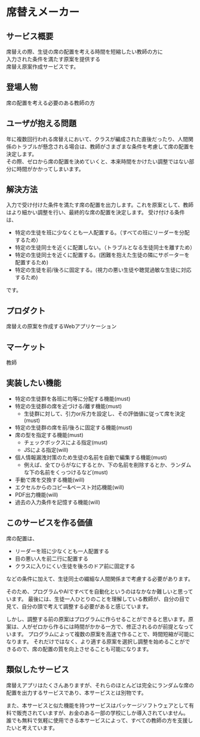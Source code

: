 # 席替えメーカー

## サービス概要
席替えの際、生徒の席の配置を考える時間を短縮したい教師の方に  
入力された条件を満たす原案を提供する  
席替え原案作成サービスです。

## 登場人物
席の配置を考える必要のある教師の方

## ユーザが抱える問題
年に複数回行われる席替えにおいて、クラスが編成された直後だったり、人間関係のトラブルが懸念される場合は、教師がさまざまな条件を考慮して席の配置を決定します。  
その際、ゼロから席の配置を決めていくと、本来時間をかけたい調整ではない部分に時間がかかってしまいます。

## 解決方法
入力で受け付けた条件を満たす席の配置を出力します。これを原案として、教師はより細かい調整を行い、最終的な席の配置を決定します。
受け付ける条件は、
- 特定の生徒を班に少なくとも一人配置する。（すべての班にリーダーを分配するため）
- 特定の生徒同士を近くに配置しない。（トラブルとなる生徒同士を離すため）
- 特定の生徒同士を近くに配置する。(困難を抱えた生徒の隣にサポーターを配置するため)
- 特定の生徒を前/後ろに固定する。(視力の悪い生徒や聴覚過敏な生徒に対応するため)  

です。

## プロダクト
席替えの原案を作成するWebアプリケーション

## マーケット
教師

## 実装したい機能
- 特定の生徒群を各班に均等に分配する機能(must)
- 特定の生徒群の席を近づける/離す機能(must)
  - 生徒群に対して、引力or斥力を設定し、その評価値に従って席を決定(must)
- 特定の生徒群の席を前/後ろに固定する機能(must)
- 席の型を指定する機能(must)
  - チェックボックスによる指定(must)
  - JSによる指定(will)
- 個人情報漏洩対策のため生徒の名前を自動で編集する機能(must)
  - 例えば、全てひらがなにするとか、下の名前を削除するとか、ランダムな下の名前をくっつけるなど(must)
- 手動で席を交換する機能(will)
- エクセルからのコピー&ペースト対応機能(will)
- PDF出力機能(will)
- 過去の入力条件を記憶する機能(will)

## このサービスを作る価値
席の配置は、
- リーダーを班に少なくとも一人配置する
- 目の悪い人を前二行に配置する
- クラスに入りにくい生徒を後ろのドア前に固定する  

などの条件に加えて、生徒同士の繊細な人間関係まで考慮する必要があります。  

そのため、プログラムやAIですべてを自動化というのはなかなか難しいと思っています。
最後には、生徒一人ひとりのことを理解している教師が、自分の目で見て、自分の頭で考えて調整する必要があると感じています。  

しかし、調整する前の原案はプログラムに作らせることができると思います。原案は、人がゼロから作るには時間がかかる一方で、修正されるのが前提となっています。
プログラムによって複数の原案を高速で作ることで、時間短縮が可能になります。
それだけではなく、より適する原案を選択し調整を始めることができるので、席の配置の質を向上させることも可能になります。

## 類似したサービス
席替えアプリはたくさんありますが、それらのほとんどは完全にランダムな席の配置を出力するサービスであり、本サービスとは別物です。  

また、本サービスと似た機能を持つサービスはパッケージソフトウェアとして有料で販売されていますが、お金のある一部の学校にしか導入されていません。
誰でも無料で気軽に使用できる本サービスによって、すべての教師の方を支援したいと考えています。

